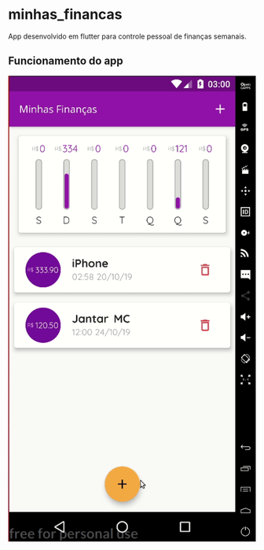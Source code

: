 # minhas_financas

App desenvolvido em flutter para controle pessoal de finanças semanais.

## Funcionamento do app

![](app_working.gif)
